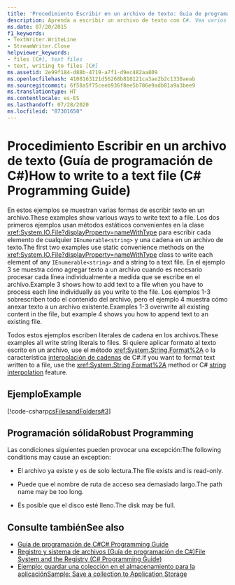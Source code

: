 ```yaml
---
title: 'Procedimiento Escribir en un archivo de texto: Guía de programación de C#'
description: Aprenda a escribir un archivo de texto con C#. Vea varios ejemplos de código y examine los recursos adicionales disponibles.
ms.date: 07/20/2015
f1_keywords:
- TextWriter.WriteLine
- StreamWriter.Close
helpviewer_keywords:
- files [C#], text files
- text, writing to files [C#]
ms.assetid: 2e99f184-d88b-4719-a7f1-d9ec482aa809
ms.openlocfilehash: 4108163121d56268b810121ca3ae2b2c1338aeab
ms.sourcegitcommit: 6f58a5f75ceeb936f8ee5b786e9adb81a9a3bee9
ms.translationtype: HT
ms.contentlocale: es-ES
ms.lasthandoff: 07/28/2020
ms.locfileid: "87301650"
---
```

# <a name="how-to-write-to-a-text-file-c-programming-guide"></a><span data-ttu-id="2cb99-104">Procedimiento Escribir en un archivo de texto (Guía de programación de C#)</span><span class="sxs-lookup"><span data-stu-id="2cb99-104">How to write to a text file (C# Programming Guide)</span></span>
<span data-ttu-id="2cb99-105">En estos ejemplos se muestran varias formas de escribir texto en un archivo.</span><span class="sxs-lookup"><span data-stu-id="2cb99-105">These examples show various ways to write text to a file.</span></span> <span data-ttu-id="2cb99-106">Los dos primeros ejemplos usan métodos estáticos convenientes en la clase <xref:System.IO.File?displayProperty=nameWithType> para escribir cada elemento de cualquier `IEnumerable<string>` y una cadena en un archivo de texto.</span><span class="sxs-lookup"><span data-stu-id="2cb99-106">The first two examples use static convenience methods on the <xref:System.IO.File?displayProperty=nameWithType> class to write each element of any `IEnumerable<string>` and a string to a text file.</span></span> <span data-ttu-id="2cb99-107">En el ejemplo 3 se muestra cómo agregar texto a un archivo cuando es necesario procesar cada línea individualmente a medida que se escribe en el archivo.</span><span class="sxs-lookup"><span data-stu-id="2cb99-107">Example 3 shows how to add text to a file when you have to process each line individually as you write to the file.</span></span> <span data-ttu-id="2cb99-108">Los ejemplos 1-3 sobrescriben todo el contenido del archivo, pero el ejemplo 4 muestra cómo anexar texto a un archivo existente.</span><span class="sxs-lookup"><span data-stu-id="2cb99-108">Examples 1-3 overwrite all existing content in the file, but example 4 shows you how to append text to an existing file.</span></span>  
  
 <span data-ttu-id="2cb99-109">Todos estos ejemplos escriben literales de cadena en los archivos.</span><span class="sxs-lookup"><span data-stu-id="2cb99-109">These examples all write string literals to files.</span></span> <span data-ttu-id="2cb99-110">Si quiere aplicar formato al texto escrito en un archivo, use el método <xref:System.String.Format%2A> o la característica [interpolación de cadenas](../../language-reference/tokens/interpolated.md) de C#.</span><span class="sxs-lookup"><span data-stu-id="2cb99-110">If you want to format text written to a file, use the <xref:System.String.Format%2A> method or C# [string interpolation](../../language-reference/tokens/interpolated.md) feature.</span></span>  
  
## <a name="example"></a><span data-ttu-id="2cb99-111">Ejemplo</span><span class="sxs-lookup"><span data-stu-id="2cb99-111">Example</span></span>  
 [!code-csharp[csFilesandFolders#3](~/samples/snippets/csharp/VS_Snippets_VBCSharp/csFilesAndFolders/CS/FileIteration.cs#3)]  
  
## <a name="robust-programming"></a><span data-ttu-id="2cb99-112">Programación sólida</span><span class="sxs-lookup"><span data-stu-id="2cb99-112">Robust Programming</span></span>  
 <span data-ttu-id="2cb99-113">Las condiciones siguientes pueden provocar una excepción:</span><span class="sxs-lookup"><span data-stu-id="2cb99-113">The following conditions may cause an exception:</span></span>  
  
- <span data-ttu-id="2cb99-114">El archivo ya existe y es de solo lectura.</span><span class="sxs-lookup"><span data-stu-id="2cb99-114">The file exists and is read-only.</span></span>  
  
- <span data-ttu-id="2cb99-115">Puede que el nombre de ruta de acceso sea demasiado largo.</span><span class="sxs-lookup"><span data-stu-id="2cb99-115">The path name may be too long.</span></span>  
  
- <span data-ttu-id="2cb99-116">Es posible que el disco esté lleno.</span><span class="sxs-lookup"><span data-stu-id="2cb99-116">The disk may be full.</span></span>  
  
## <a name="see-also"></a><span data-ttu-id="2cb99-117">Consulte también</span><span class="sxs-lookup"><span data-stu-id="2cb99-117">See also</span></span>

- [<span data-ttu-id="2cb99-118">Guía de programación de C#</span><span class="sxs-lookup"><span data-stu-id="2cb99-118">C# Programming Guide</span></span>](../index.md)
- [<span data-ttu-id="2cb99-119">Registro y sistema de archivos (Guía de programación de C#)</span><span class="sxs-lookup"><span data-stu-id="2cb99-119">File System and the Registry (C# Programming Guide)</span></span>](./index.md)
- [<span data-ttu-id="2cb99-120">Ejemplo: guardar una colección en el almacenamiento para la aplicación</span><span class="sxs-lookup"><span data-stu-id="2cb99-120">Sample: Save a collection to Application Storage</span></span>](https://code.msdn.microsoft.com/CSWinStoreAppSaveCollection-bed5d6e6)
